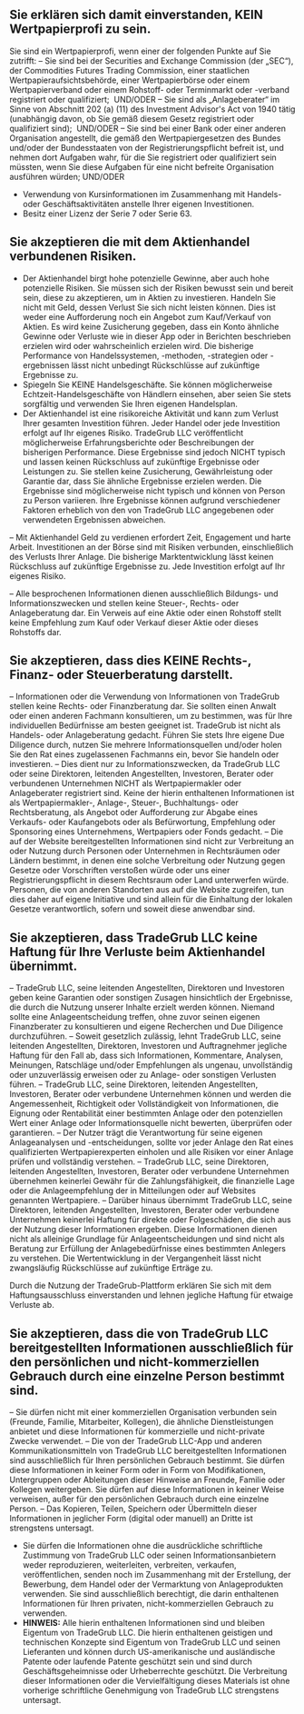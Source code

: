 ## Sie erklären sich damit einverstanden, KEIN Wertpapierprofi zu sein.

Sie sind ein Wertpapierprofi, wenn einer der folgenden Punkte auf Sie zutrifft:
– Sie sind bei der Securities and Exchange Commission (der „SEC“), der Commodities Futures Trading Commission, einer staatlichen Wertpapieraufsichtsbehörde, einer Wertpapierbörse oder einem Wertpapierverband oder einem Rohstoff- oder Terminmarkt oder -verband registriert oder qualifiziert;  UND/ODER
– Sie sind als „Anlageberater“ im Sinne von Abschnitt 202 (a) (11) des Investment Advisor's Act von 1940 tätig (unabhängig davon, ob Sie gemäß diesem Gesetz registriert oder qualifiziert sind);  UND/ODER
– Sie sind bei einer Bank oder einer anderen Organisation angestellt, die gemäß den Wertpapiergesetzen des Bundes und/oder der Bundesstaaten von der Registrierungspflicht befreit ist, und nehmen dort Aufgaben wahr, für die Sie registriert oder qualifiziert sein müssten, wenn Sie diese Aufgaben für eine nicht befreite Organisation ausführen würden; UND/ODER
- Verwendung von Kursinformationen im Zusammenhang mit Handels- oder Geschäftsaktivitäten anstelle Ihrer eigenen Investitionen.
- Besitz einer Lizenz der Serie 7 oder Serie 63.

## Sie akzeptieren die mit dem Aktienhandel verbundenen Risiken.

- Der Aktienhandel birgt hohe potenzielle Gewinne, aber auch hohe potenzielle Risiken. Sie müssen sich der Risiken bewusst sein und bereit sein, diese zu akzeptieren, um in Aktien zu investieren. Handeln Sie nicht mit Geld, dessen Verlust Sie sich nicht leisten können. Dies ist weder eine Aufforderung noch ein Angebot zum Kauf/Verkauf von Aktien. Es wird keine Zusicherung gegeben, dass ein Konto ähnliche Gewinne oder Verluste wie in dieser App oder in Berichten beschrieben erzielen wird oder wahrscheinlich erzielen wird. Die bisherige Performance von Handelssystemen, -methoden, -strategien oder -ergebnissen lässt nicht unbedingt Rückschlüsse auf zukünftige Ergebnisse zu.
- Spiegeln Sie KEINE Handelsgeschäfte. Sie können möglicherweise Echtzeit-Handelsgeschäfte von Händlern einsehen, aber seien Sie stets sorgfältig und verwenden Sie Ihren eigenen Handelsplan.
- Der Aktienhandel ist eine risikoreiche Aktivität und kann zum Verlust Ihrer gesamten Investition führen. Jeder Handel oder jede Investition erfolgt auf Ihr eigenes Risiko.
TradeGrub LLC veröffentlicht möglicherweise Erfahrungsberichte oder Beschreibungen der bisherigen Performance. Diese Ergebnisse sind jedoch NICHT typisch und lassen keinen Rückschluss auf zukünftige Ergebnisse oder Leistungen zu. Sie stellen keine Zusicherung, Gewährleistung oder Garantie dar, dass Sie ähnliche Ergebnisse erzielen werden. Die Ergebnisse sind möglicherweise nicht typisch und können von Person zu Person variieren. Ihre Ergebnisse können aufgrund verschiedener Faktoren erheblich von den von TradeGrub LLC angegebenen oder verwendeten Ergebnissen abweichen.

– Mit Aktienhandel Geld zu verdienen erfordert Zeit, Engagement und harte Arbeit. Investitionen an der Börse sind mit Risiken verbunden, einschließlich des Verlusts Ihrer Anlage. Die bisherige Marktentwicklung lässt keinen Rückschluss auf zukünftige Ergebnisse zu. Jede Investition erfolgt auf Ihr eigenes Risiko.

– Alle besprochenen Informationen dienen ausschließlich Bildungs- und Informationszwecken und stellen keine Steuer-, Rechts- oder Anlageberatung dar. Ein Verweis auf eine Aktie oder einen Rohstoff stellt keine Empfehlung zum Kauf oder Verkauf dieser Aktie oder dieses Rohstoffs dar.

## Sie akzeptieren, dass dies KEINE Rechts-, Finanz- oder Steuerberatung darstellt.

– Informationen oder die Verwendung von Informationen von TradeGrub stellen keine Rechts- oder Finanzberatung dar. Sie sollten einen Anwalt oder einen anderen Fachmann konsultieren, um zu bestimmen, was für Ihre individuellen Bedürfnisse am besten geeignet ist.
TradeGrub ist nicht als Handels- oder Anlageberatung gedacht. Führen Sie stets Ihre eigene Due Diligence durch, nutzen Sie mehrere Informationsquellen und/oder holen Sie den Rat eines zugelassenen Fachmanns ein, bevor Sie handeln oder investieren.
– Dies dient nur zu Informationszwecken, da TradeGrub LLC oder seine Direktoren, leitenden Angestellten, Investoren, Berater oder verbundenen Unternehmen NICHT als Wertpapiermakler oder Anlageberater registriert sind. Keine der hierin enthaltenen Informationen ist als Wertpapiermakler-, Anlage-, Steuer-, Buchhaltungs- oder Rechtsberatung, als Angebot oder Aufforderung zur Abgabe eines Verkaufs- oder Kaufangebots oder als Befürwortung, Empfehlung oder Sponsoring eines Unternehmens, Wertpapiers oder Fonds gedacht.
– Die auf der Website bereitgestellten Informationen sind nicht zur Verbreitung an oder Nutzung durch Personen oder Unternehmen in Rechtsräumen oder Ländern bestimmt, in denen eine solche Verbreitung oder Nutzung gegen Gesetze oder Vorschriften verstoßen würde oder uns einer Registrierungspflicht in diesem Rechtsraum oder Land unterwerfen würde. Personen, die von anderen Standorten aus auf die Website zugreifen, tun dies daher auf eigene Initiative und sind allein für die Einhaltung der lokalen Gesetze verantwortlich, sofern und soweit diese anwendbar sind.

## Sie akzeptieren, dass TradeGrub LLC keine Haftung für Ihre Verluste beim Aktienhandel übernimmt.

– TradeGrub LLC, seine leitenden Angestellten, Direktoren und Investoren geben keine Garantien oder sonstigen Zusagen hinsichtlich der Ergebnisse, die durch die Nutzung unserer Inhalte erzielt werden können. Niemand sollte eine Anlageentscheidung treffen, ohne zuvor seinen eigenen Finanzberater zu konsultieren und eigene Recherchen und Due Diligence durchzuführen.
– Soweit gesetzlich zulässig, lehnt TradeGrub LLC, seine leitenden Angestellten, Direktoren, Investoren und Auftragnehmer jegliche Haftung für den Fall ab, dass sich Informationen, Kommentare, Analysen, Meinungen, Ratschläge und/oder Empfehlungen als ungenau, unvollständig oder unzuverlässig erweisen oder zu Anlage- oder sonstigen Verlusten führen.
– TradeGrub LLC, seine Direktoren, leitenden Angestellten, Investoren, Berater oder verbundene Unternehmen können und werden die Angemessenheit, Richtigkeit oder Vollständigkeit von Informationen, die Eignung oder Rentabilität einer bestimmten Anlage oder den potenziellen Wert einer Anlage oder Informationsquelle nicht bewerten, überprüfen oder garantieren.
– Der Nutzer trägt die Verantwortung für seine eigenen Anlageanalysen und -entscheidungen, sollte vor jeder Anlage den Rat eines qualifizierten Wertpapierexperten einholen und alle Risiken vor einer Anlage prüfen und vollständig verstehen.
– TradeGrub LLC, seine Direktoren, leitenden Angestellten, Investoren, Berater oder verbundene Unternehmen übernehmen keinerlei Gewähr für die Zahlungsfähigkeit, die finanzielle Lage oder die Anlageempfehlung der in Mitteilungen oder auf Websites genannten Wertpapiere.
– Darüber hinaus übernimmt TradeGrub LLC, seine Direktoren, leitenden Angestellten, Investoren, Berater oder verbundene Unternehmen keinerlei Haftung für direkte oder Folgeschäden, die sich aus der Nutzung dieser Informationen ergeben. Diese Informationen dienen nicht als alleinige Grundlage für Anlageentscheidungen und sind nicht als Beratung zur Erfüllung der Anlagebedürfnisse eines bestimmten Anlegers zu verstehen. Die Wertentwicklung in der Vergangenheit lässt nicht zwangsläufig Rückschlüsse auf zukünftige Erträge zu.

Durch die Nutzung der TradeGrub-Plattform erklären Sie sich mit dem Haftungsausschluss einverstanden und lehnen jegliche Haftung für etwaige Verluste ab.

## Sie akzeptieren, dass die von TradeGrub LLC bereitgestellten Informationen ausschließlich für den persönlichen und nicht-kommerziellen Gebrauch durch eine einzelne Person bestimmt sind.

– Sie dürfen nicht mit einer kommerziellen Organisation verbunden sein (Freunde, Familie, Mitarbeiter, Kollegen), die ähnliche Dienstleistungen anbietet und diese Informationen für kommerzielle und nicht-private Zwecke verwendet.
– Die von der TradeGrub LLC-App und anderen Kommunikationsmitteln von TradeGrub LLC bereitgestellten Informationen sind ausschließlich für Ihren persönlichen Gebrauch bestimmt. Sie dürfen diese Informationen in keiner Form oder in Form von Modifikationen, Untergruppen oder Ableitungen dieser Hinweise an Freunde, Familie oder Kollegen weitergeben. Sie dürfen auf diese Informationen in keiner Weise verweisen, außer für den persönlichen Gebrauch durch eine einzelne Person.
– Das Kopieren, Teilen, Speichern oder Übermitteln dieser Informationen in jeglicher Form (digital oder manuell) an Dritte ist strengstens untersagt.
- Sie dürfen die Informationen ohne die ausdrückliche schriftliche Zustimmung von TradeGrub LLC oder seinen Informationsanbietern weder reproduzieren, weiterleiten, verbreiten, verkaufen, veröffentlichen, senden noch im Zusammenhang mit der Erstellung, der Bewerbung, dem Handel oder der Vermarktung von Anlageprodukten verwenden. Sie sind ausschließlich berechtigt, die darin enthaltenen Informationen für Ihren privaten, nicht-kommerziellen Gebrauch zu verwenden.
- **HINWEIS:** Alle hierin enthaltenen Informationen sind und bleiben Eigentum von TradeGrub LLC. Die hierin enthaltenen geistigen und technischen Konzepte sind Eigentum von TradeGrub LLC und seinen Lieferanten und können durch US-amerikanische und ausländische Patente oder laufende Patente geschützt sein und sind durch Geschäftsgeheimnisse oder Urheberrechte geschützt. Die Verbreitung dieser Informationen oder die Vervielfältigung dieses Materials ist ohne vorherige schriftliche Genehmigung von TradeGrub LLC strengstens untersagt.